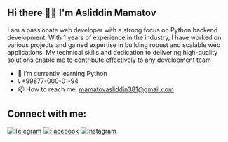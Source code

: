 ## Hi there 👨‍💻 I'm Asliddin Mamatov

I am a passionate web developer with a strong focus on Python backend development. With 1 years of experience in the industry, I have worked on various projects and gained expertise in building robust and scalable web applications. My technical skills and dedication to delivering high-quality solutions enable me to contribute effectively to any development team

- 🌱 I’m currently learning Python
- 📞 +99877-000-01-94
- 📫 How to reach me: mamatovasliddin381@gmail.com
## Connect with me:
[![Telegram](https://img.shields.io/badge/Telegram-26A5E4?logo=telegram&logoColor=white)](https://t.me/Abduraxmonovich_o4)
[![Facebook](https://img.shields.io/badge/Facebook-1877F2?logo=facebook&logoColor=white)](YOUR-FACEBOOK-URL)
[![Instagram](https://img.shields.io/badge/Instagram-E4405F?logo=instagram&logoColor=white)]([YOUR-INSTAGRAM-URL](https://www.instagram.com/asliddin_u_z_b/))
